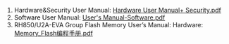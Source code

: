 1. Hardware&Security User Manual: [Hardware User Manual+ Security.pdf](file:///D:%5C01_Work%5C00_Renesas%5Csafeyt&security%5CU2Ax%20Security%5CHardware%20User%20Manual+%20Security.pdf)
2. <span style="color:#000000">Software User</span> Manual: [User's Manual-Software.pdf](file:///D:%5C01_Work%5C00_Renesas%5Csafeyt&security%5CU2Ax%20Security%5CUser's%20Manual-Software.pdf)
3. RH850/U2A-EVA Group Flash Memory User’s Manual: Hardware: [Memory_Flash编程手册.pdf](file:///D:%5C1_Work%5C0_Renesas%5Cdoc%5CMemory_Flash编程手册.pdf)
